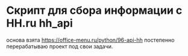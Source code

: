 # Скрипт для сбора информации с HH.ru hh_api
основа взята https://office-menu.ru/python/96-api-hh
постепенно перерабатываю проект под свои задачи.

